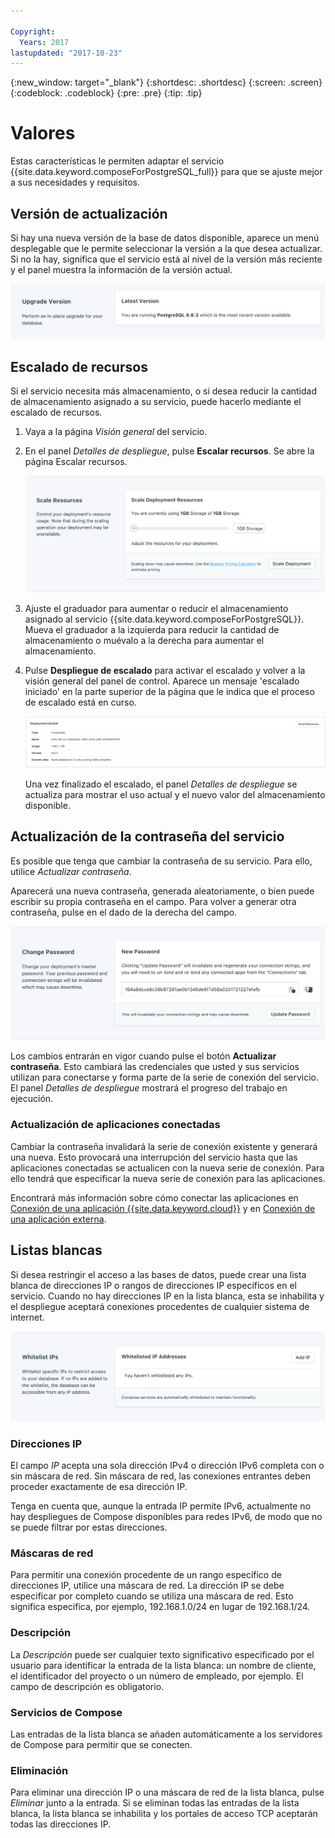 ```yaml
---

Copyright:
  Years: 2017
lastupdated: "2017-10-23"
---
```


{:new_window: target="_blank"}
{:shortdesc: .shortdesc}
{:screen: .screen}
{:codeblock: .codeblock}
{:pre: .pre}
{:tip: .tip}

# Valores

Estas características le permiten adaptar el servicio {{site.data.keyword.composeForPostgreSQL_full}} para que se ajuste mejor a sus necesidades y requisitos.


## Versión de actualización

Si hay una nueva versión de la base de datos disponible, aparece un menú desplegable que le permite seleccionar la versión a la que desea actualizar. Si no la hay, significa que el servicio está al nivel de la versión más reciente y el panel muestra la información de la versión actual.

![El panel Versión](./images/postgres-version-show.png "El panel Versión")


## Escalado de recursos

Si el servicio necesita más almacenamiento, o si desea reducir la cantidad de almacenamiento asignado a su servicio, puede hacerlo mediante el escalado de recursos.

1. Vaya a la página _Visión general_ del servicio.
2. En el panel _Detalles de despliegue_, pulse **Escalar recursos**. Se abre la página Escalar recursos.

    ![El panel Escalar recursos](./images/postgres-scale-show.png "El panel Escalar recursos")

3. Ajuste el graduador para aumentar o reducir el almacenamiento asignado al servicio {{site.data.keyword.composeForPostgreSQL}}. Mueva el graduador a la izquierda para reducir la cantidad de almacenamiento o muévalo a la derecha para aumentar el almacenamiento.
4. Pulse **Despliegue de escalado** para activar el escalado y volver a la visión general del panel de control. Aparece un mensaje 'escalado iniciado' en la parte superior de la página que le indica que el proceso de escalado está en curso.

    ![Mensaje de escalado](./images/jobs-scaling.png "El panel Detalles de despliegue, que muestra un trabajo en ejecución; escalado de la base de datos a 2 unidades")

    Una vez finalizado el escalado, el panel _Detalles de despliegue_ se actualiza para mostrar el uso actual y el nuevo valor del almacenamiento disponible.


## Actualización de la contraseña del servicio

Es posible que tenga que cambiar la contraseña de su servicio. Para ello, utilice _Actualizar contraseña_. 

Aparecerá una nueva contraseña, generada aleatoriamente, o bien puede escribir su propia contraseña en el campo. Para volver a generar otra contraseña, pulse en el dado de la derecha del campo. 
  
![Actualización de la contraseña de PostgreSQL](./images/postgres-update-password.png "El generador automático de contraseñas")

Los cambios entrarán en vigor cuando pulse el botón **Actualizar contraseña**. Esto cambiará las credenciales que usted y sus servicios utilizan para conectarse y forma parte de la serie de conexión del servicio. El panel _Detalles de despliegue_ mostrará el progreso del trabajo en ejecución.

### Actualización de aplicaciones conectadas

Cambiar la contraseña invalidará la serie de conexión existente y generará una nueva. Esto provocará una interrupción del servicio hasta que las aplicaciones conectadas se actualicen con la nueva serie de conexión. Para ello tendrá que especificar la nueva serie de conexión para las aplicaciones.

Encontrará más información sobre cómo conectar las aplicaciones en [Conexión de una aplicación {{site.data.keyword.cloud}}](./connecting-bluemix-app.html)
y en [Conexión de una aplicación externa](./connecting-external.html).


## Listas blancas

Si desea restringir el acceso a las bases de datos, puede crear una lista blanca de direcciones IP o rangos de direcciones IP específicos en el servicio. Cuando no hay direcciones IP en la lista blanca, esta se inhabilita y el despliegue aceptará conexiones procedentes de cualquier sistema de internet.

![Lista blanca de IP](./images/postgres-whitelist-show.png "Los campos de lista blanca.")

### Direcciones IP
El campo *IP* acepta una sola dirección IPv4 o dirección IPv6 completa con o sin máscara de red. Sin máscara de red, las conexiones entrantes deben proceder exactamente de esa dirección IP. 

Tenga en cuenta que, aunque la entrada IP permite IPv6, actualmente no hay despliegues de Compose disponibles para redes IPv6, de modo que no se puede filtrar por estas direcciones.

### Máscaras de red
Para permitir una conexión procedente de un rango específico de direcciones IP, utilice una máscara de red. La dirección IP se debe especificar por completo cuando se utiliza una máscara de red. Esto significa especifica, por ejemplo, 192.168.1.0/24 en lugar de 192.168.1/24.

### Descripción
La *Descripción* puede ser cualquier texto significativo especificado por el usuario para identificar la entrada de la lista blanca: un nombre de cliente, el identificador del proyecto o un número de empleado, por ejemplo. El campo de descripción es obligatorio.

### Servicios de Compose
Las entradas de la lista blanca se añaden automáticamente a los servidores de Compose para permitir que se conecten.

### Eliminación
Para eliminar una dirección IP o una máscara de red de la lista blanca, pulse *Eliminar* junto a la entrada.
Si se eliminan todas las entradas de la lista blanca, la lista blanca se inhabilita y los portales de acceso TCP aceptarán todas las direcciones IP.
